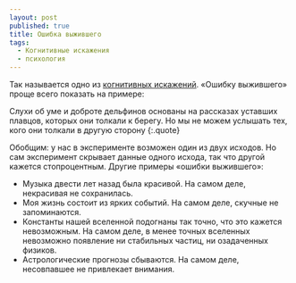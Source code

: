 ```yaml
---
layout: post
published: true
title: Ошибка выжившего
tags:
  - Когнитивные искажения
  - психология
---
```

Так называется одно из [когнитивных искажений][bias]. «Ошибку выжившего» проще всего показать на примере:

Слухи об уме и доброте дельфинов основаны на рассказах уставших плавцов, которых они толкали к берегу. Но мы не можем услышать тех, кого они толкали в другую сторону
{:.quote}

Обобщим: у нас в эксперименте возможен один из двух исходов. Но сам эксперимент скрывает данные одного исхода, так что другой кажется стопроцентным. Другие примеры «ошибки выжившего»:

* Музыка двести лет назад была красивой. На самом деле, некрасивая не сохранилась.
* Моя жизнь состоит из ярких событий. На самом деле, скучные не запоминаются.
* Константы нашей вселенной подогнаны так точно, что это кажется невозможным. На самом деле, в менее точных вселенных невозможно появление ни стабильных частиц, ни озадаченных физиков.
* Астрологические прогнозы сбываются. На самом деле, несовпавшее не привлекает внимания.


[bias]: https://www.wikiwand.com/ru/%D0%A1%D0%BF%D0%B8%D1%81%D0%BE%D0%BA_%D0%BA%D0%BE%D0%B3%D0%BD%D0%B8%D1%82%D0%B8%D0%B2%D0%BD%D1%8B%D1%85_%D0%B8%D1%81%D0%BA%D0%B0%D0%B6%D0%B5%D0%BD%D0%B8%D0%B9
